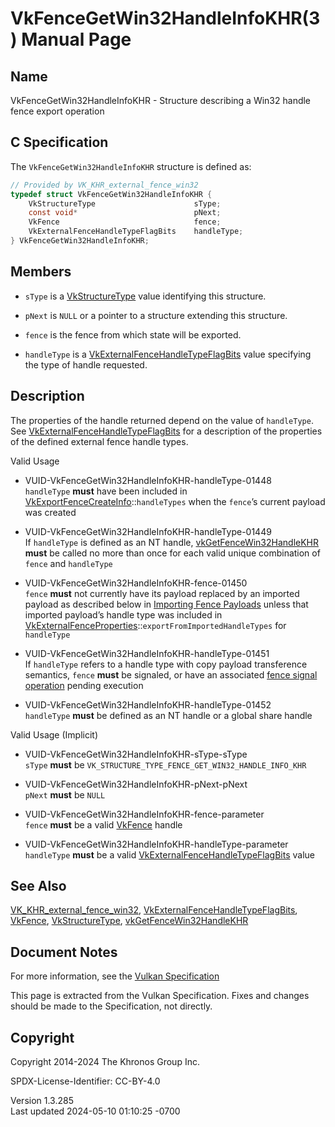 # VkFenceGetWin32HandleInfoKHR(3) Manual Page

## Name

VkFenceGetWin32HandleInfoKHR - Structure describing a Win32 handle fence
export operation



## <a href="#_c_specification" class="anchor"></a>C Specification

The `VkFenceGetWin32HandleInfoKHR` structure is defined as:

``` c
// Provided by VK_KHR_external_fence_win32
typedef struct VkFenceGetWin32HandleInfoKHR {
    VkStructureType                      sType;
    const void*                          pNext;
    VkFence                              fence;
    VkExternalFenceHandleTypeFlagBits    handleType;
} VkFenceGetWin32HandleInfoKHR;
```

## <a href="#_members" class="anchor"></a>Members

- `sType` is a [VkStructureType](https://registry.khronos.org/vulkan/specs/1.3-extensions/man/html/VkStructureType.html) value identifying
  this structure.

- `pNext` is `NULL` or a pointer to a structure extending this
  structure.

- `fence` is the fence from which state will be exported.

- `handleType` is a
  [VkExternalFenceHandleTypeFlagBits](https://registry.khronos.org/vulkan/specs/1.3-extensions/man/html/VkExternalFenceHandleTypeFlagBits.html)
  value specifying the type of handle requested.

## <a href="#_description" class="anchor"></a>Description

The properties of the handle returned depend on the value of
`handleType`. See
[VkExternalFenceHandleTypeFlagBits](https://registry.khronos.org/vulkan/specs/1.3-extensions/man/html/VkExternalFenceHandleTypeFlagBits.html)
for a description of the properties of the defined external fence handle
types.

Valid Usage

- <a href="#VUID-VkFenceGetWin32HandleInfoKHR-handleType-01448"
  id="VUID-VkFenceGetWin32HandleInfoKHR-handleType-01448"></a>
  VUID-VkFenceGetWin32HandleInfoKHR-handleType-01448  
  `handleType` **must** have been included in
  [VkExportFenceCreateInfo](https://registry.khronos.org/vulkan/specs/1.3-extensions/man/html/VkExportFenceCreateInfo.html)::`handleTypes`
  when the `fence`’s current payload was created

- <a href="#VUID-VkFenceGetWin32HandleInfoKHR-handleType-01449"
  id="VUID-VkFenceGetWin32HandleInfoKHR-handleType-01449"></a>
  VUID-VkFenceGetWin32HandleInfoKHR-handleType-01449  
  If `handleType` is defined as an NT handle,
  [vkGetFenceWin32HandleKHR](https://registry.khronos.org/vulkan/specs/1.3-extensions/man/html/vkGetFenceWin32HandleKHR.html) **must** be
  called no more than once for each valid unique combination of `fence`
  and `handleType`

- <a href="#VUID-VkFenceGetWin32HandleInfoKHR-fence-01450"
  id="VUID-VkFenceGetWin32HandleInfoKHR-fence-01450"></a>
  VUID-VkFenceGetWin32HandleInfoKHR-fence-01450  
  `fence` **must** not currently have its payload replaced by an
  imported payload as described below in <a
  href="https://registry.khronos.org/vulkan/specs/1.3-extensions/html/vkspec.html#synchronization-fences-importing"
  target="_blank" rel="noopener">Importing Fence Payloads</a> unless
  that imported payload’s handle type was included in
  [VkExternalFenceProperties](https://registry.khronos.org/vulkan/specs/1.3-extensions/man/html/VkExternalFenceProperties.html)::`exportFromImportedHandleTypes`
  for `handleType`

- <a href="#VUID-VkFenceGetWin32HandleInfoKHR-handleType-01451"
  id="VUID-VkFenceGetWin32HandleInfoKHR-handleType-01451"></a>
  VUID-VkFenceGetWin32HandleInfoKHR-handleType-01451  
  If `handleType` refers to a handle type with copy payload transference
  semantics, `fence` **must** be signaled, or have an associated <a
  href="https://registry.khronos.org/vulkan/specs/1.3-extensions/html/vkspec.html#synchronization-fences-signaling"
  target="_blank" rel="noopener">fence signal operation</a> pending
  execution

- <a href="#VUID-VkFenceGetWin32HandleInfoKHR-handleType-01452"
  id="VUID-VkFenceGetWin32HandleInfoKHR-handleType-01452"></a>
  VUID-VkFenceGetWin32HandleInfoKHR-handleType-01452  
  `handleType` **must** be defined as an NT handle or a global share
  handle

Valid Usage (Implicit)

- <a href="#VUID-VkFenceGetWin32HandleInfoKHR-sType-sType"
  id="VUID-VkFenceGetWin32HandleInfoKHR-sType-sType"></a>
  VUID-VkFenceGetWin32HandleInfoKHR-sType-sType  
  `sType` **must** be
  `VK_STRUCTURE_TYPE_FENCE_GET_WIN32_HANDLE_INFO_KHR`

- <a href="#VUID-VkFenceGetWin32HandleInfoKHR-pNext-pNext"
  id="VUID-VkFenceGetWin32HandleInfoKHR-pNext-pNext"></a>
  VUID-VkFenceGetWin32HandleInfoKHR-pNext-pNext  
  `pNext` **must** be `NULL`

- <a href="#VUID-VkFenceGetWin32HandleInfoKHR-fence-parameter"
  id="VUID-VkFenceGetWin32HandleInfoKHR-fence-parameter"></a>
  VUID-VkFenceGetWin32HandleInfoKHR-fence-parameter  
  `fence` **must** be a valid [VkFence](https://registry.khronos.org/vulkan/specs/1.3-extensions/man/html/VkFence.html) handle

- <a href="#VUID-VkFenceGetWin32HandleInfoKHR-handleType-parameter"
  id="VUID-VkFenceGetWin32HandleInfoKHR-handleType-parameter"></a>
  VUID-VkFenceGetWin32HandleInfoKHR-handleType-parameter  
  `handleType` **must** be a valid
  [VkExternalFenceHandleTypeFlagBits](https://registry.khronos.org/vulkan/specs/1.3-extensions/man/html/VkExternalFenceHandleTypeFlagBits.html)
  value

## <a href="#_see_also" class="anchor"></a>See Also

[VK_KHR_external_fence_win32](https://registry.khronos.org/vulkan/specs/1.3-extensions/man/html/VK_KHR_external_fence_win32.html),
[VkExternalFenceHandleTypeFlagBits](https://registry.khronos.org/vulkan/specs/1.3-extensions/man/html/VkExternalFenceHandleTypeFlagBits.html),
[VkFence](https://registry.khronos.org/vulkan/specs/1.3-extensions/man/html/VkFence.html), [VkStructureType](https://registry.khronos.org/vulkan/specs/1.3-extensions/man/html/VkStructureType.html),
[vkGetFenceWin32HandleKHR](https://registry.khronos.org/vulkan/specs/1.3-extensions/man/html/vkGetFenceWin32HandleKHR.html)

## <a href="#_document_notes" class="anchor"></a>Document Notes

For more information, see the <a
href="https://registry.khronos.org/vulkan/specs/1.3-extensions/html/vkspec.html#VkFenceGetWin32HandleInfoKHR"
target="_blank" rel="noopener">Vulkan Specification</a>

This page is extracted from the Vulkan Specification. Fixes and changes
should be made to the Specification, not directly.

## <a href="#_copyright" class="anchor"></a>Copyright

Copyright 2014-2024 The Khronos Group Inc.

SPDX-License-Identifier: CC-BY-4.0

Version 1.3.285  
Last updated 2024-05-10 01:10:25 -0700
